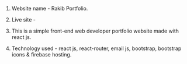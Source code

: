 1. Website name - Rakib Portfolio.
2. Live site -

3. This is a simple front-end web developer portfolio website made with react js.
4. Technology used - react js, react-router, email js, bootstrap, bootstrap icons & firebase hosting.
